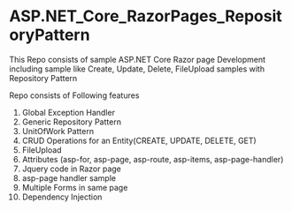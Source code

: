 # ASP.NET_Core_RazorPages_RepositoryPattern
This Repo consists of sample ASP.NET Core Razor page Development including sample like Create, Update, Delete, FileUpload samples with Repository Pattern

Repo consists of Following features
1. Global Exception Handler
2. Generic Repository Pattern
3. UnitOfWork Pattern
4. CRUD Operations for an Entity(CREATE, UPDATE, DELETE, GET)
5. FileUpload
6. Attributes (asp-for, asp-page, asp-route, asp-items, asp-page-handler)
7. Jquery code in Razor page
8. asp-page handler sample
9. Multiple Forms in same page
10. Dependency Injection
